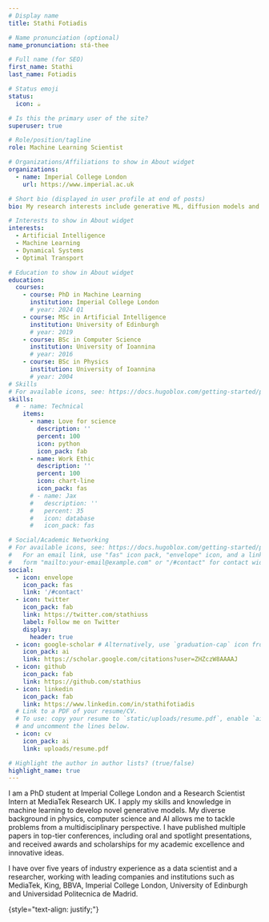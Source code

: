 ```yaml
---
# Display name
title: Stathi Fotiadis

# Name pronunciation (optional)
name_pronunciation: stá-thee

# Full name (for SEO)
first_name: Stathi
last_name: Fotiadis

# Status emoji
status:
  icon: ☕️

# Is this the primary user of the site?
superuser: true

# Role/position/tagline
role: Machine Learning Scientist

# Organizations/Affiliations to show in About widget
organizations:
  - name: Imperial College London
    url: https://www.imperial.ac.uk

# Short bio (displayed in user profile at end of posts)
bio: My research interests include generative ML, diffusion models and their relation to dynamical systems.

# Interests to show in About widget
interests:
  - Artificial Intelligence
  - Machine Learning
  - Dynamical Systems
  - Optimal Transport

# Education to show in About widget
education:
  courses:
    - course: PhD in Machine Learning
      institution: Imperial College London
      # year: 2024 Q1
    - course: MSc in Artificial Intelligence
      institution: University of Edinburgh
      # year: 2019
    - course: BSc in Computer Science
      institution: University of Ioannina
      # year: 2016
    - course: BSc in Physics
      institution: University of Ioannina
      # year: 2004
# Skills
# For available icons, see: https://docs.hugoblox.com/getting-started/page-builder/#icons
skills:
  # - name: Technical
    items:
      - name: Love for science
        description: ''
        percent: 100
        icon: python
        icon_pack: fab
      - name: Work Ethic
        description: ''
        percent: 100
        icon: chart-line
        icon_pack: fas
      # - name: Jax
      #   description: ''
      #   percent: 35
      #   icon: database
      #   icon_pack: fas

# Social/Academic Networking
# For available icons, see: https://docs.hugoblox.com/getting-started/page-builder/#icons
#   For an email link, use "fas" icon pack, "envelope" icon, and a link in the
#   form "mailto:your-email@example.com" or "/#contact" for contact widget.
social:
  - icon: envelope
    icon_pack: fas
    link: '/#contact'
  - icon: twitter
    icon_pack: fab
    link: https://twitter.com/stathiuss
    label: Follow me on Twitter
    display:
      header: true
  - icon: google-scholar # Alternatively, use `graduation-cap` icon from `fab` icon pack
    icon_pack: ai
    link: https://scholar.google.com/citations?user=ZHZczW8AAAAJ
  - icon: github
    icon_pack: fab
    link: https://github.com/stathius
  - icon: linkedin
    icon_pack: fab
    link: https://www.linkedin.com/in/stathifotiadis
  # Link to a PDF of your resume/CV.
  # To use: copy your resume to `static/uploads/resume.pdf`, enable `ai` icons in `params.yaml`,
  # and uncomment the lines below.
  - icon: cv
    icon_pack: ai
    link: uploads/resume.pdf

# Highlight the author in author lists? (true/false)
highlight_name: true
---
```


I am a PhD student at Imperial College London and a Research Scientist Intern at MediaTek Research UK. I apply my skills and knowledge in machine learning to develop novel generative models. My diverse background in physics, computer science and AI allows me to tackle problems from a multidisciplinary perspective. I have published multiple papers in top-tier conferences, including oral and spotlight presentations, and received awards and scholarships for my academic excellence and innovative ideas.

I have over five years of industry experience as a data scientist and a researcher, working with leading companies and institutions such as MediaTek, King, BBVA, Imperial College London, University of Edinburgh and Universidad Politecnica de Madrid. 

{style="text-align: justify;"}
